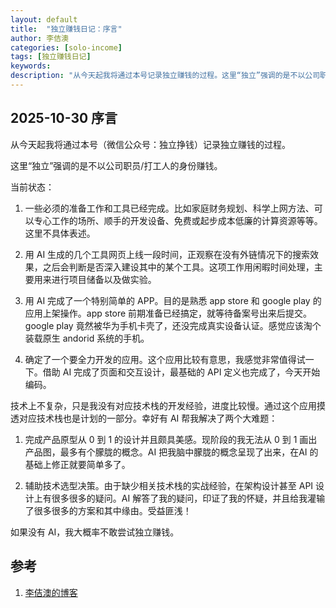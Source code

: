 ```yaml
---
layout: default
title:  "独立赚钱日记：序言"
author: 李佶澳
categories: [solo-income]
tags: [独立赚钱日记]
keywords: 
description: "从今天起我将通过本号记录独立赚钱的过程。这里“独立”强调的是不以公司职员/打工人的身份赚钱。如果没有 AI，我大概率不敢尝试独立赚钱。"
---
```


## 2025-10-30 序言

从今天起我将通过本号（微信公众号：独立挣钱）记录独立赚钱的过程。

这里“独立”强调的是不以公司职员/打工人的身份赚钱。

当前状态：

1. 一些必须的准备工作和工具已经完成。比如家庭财务规划、科学上网方法、可以专心工作的场所、顺手的开发设备、免费或起步成本低廉的计算资源等等。这里不具体表述。

2. 用 AI 生成的几个工具网页上线一段时间，正观察在没有外链情况下的搜索效果，之后会判断是否深入建设其中的某个工具。这项工作用闲暇时间处理，主要用来进行项目储备以及做实验。

3. 用 AI 完成了一个特别简单的 APP。目的是熟悉 app store 和 google play 的应用上架操作。app store 前期准备已经搞定，就等待备案号出来后提交。google play 竟然被华为手机卡壳了，还没完成真实设备认证。感觉应该淘个装载原生 andorid 系统的手机。

4. 确定了一个要全力开发的应用。这个应用比较有意思，我感觉非常值得试一下。借助 AI 完成了页面和交互设计，最基础的 API 定义也完成了，今天开始编码。

技术上不复杂，只是我没有对应技术栈的开发经验，进度比较慢。通过这个应用摸透对应技术栈也是计划的一部分。幸好有 AI 帮我解决了两个大难题：

1. 完成产品原型从 0 到 1 的设计并且颇具美感。现阶段的我无法从 0 到 1 画出产品图，最多有个朦胧的概念。AI 把我脑中朦胧的概念呈现了出来，在AI 的基础上修正就要简单多了。

2. 辅助技术选型决策。由于缺少相关技术栈的实战经验，在架构设计甚至 API 设计上有很多很多的疑问。AI 解答了我的疑问，印证了我的怀疑，并且给我灌输了很多很多的方案和其中缘由。受益匪浅！

如果没有 AI，我大概率不敢尝试独立赚钱。

## 参考 

1. [李佶澳的博客][1]

[1]: https://www.lijiaocn.com "李佶澳的博客"

